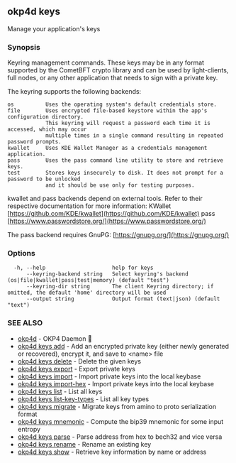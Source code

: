 ## okp4d keys

Manage your application's keys

### Synopsis

Keyring management commands. These keys may be in any format supported by the
CometBFT crypto library and can be used by light-clients, full nodes, or any other application
that needs to sign with a private key.

The keyring supports the following backends:

    os          Uses the operating system's default credentials store.
    file        Uses encrypted file-based keystore within the app's configuration directory.
                This keyring will request a password each time it is accessed, which may occur
                multiple times in a single command resulting in repeated password prompts.
    kwallet     Uses KDE Wallet Manager as a credentials management application.
    pass        Uses the pass command line utility to store and retrieve keys.
    test        Stores keys insecurely to disk. It does not prompt for a password to be unlocked
                and it should be use only for testing purposes.

kwallet and pass backends depend on external tools. Refer to their respective documentation for more
information:
    KWallet     [https://github.com/KDE/kwallet](https://github.com/KDE/kwallet)
    pass        [https://www.passwordstore.org/](https://www.passwordstore.org/)

The pass backend requires GnuPG: [https://gnupg.org/](https://gnupg.org/)

### Options

```
  -h, --help                     help for keys
      --keyring-backend string   Select keyring's backend (os|file|kwallet|pass|test|memory) (default "test")
      --keyring-dir string       The client Keyring directory; if omitted, the default 'home' directory will be used
      --output string            Output format (text|json) (default "text")
```

### SEE ALSO

* [okp4d](okp4d.md)	 - OKP4 Daemon 👹
* [okp4d keys add](okp4d_keys_add.md)	 - Add an encrypted private key (either newly generated or recovered), encrypt it, and save to &lt;name&gt; file
* [okp4d keys delete](okp4d_keys_delete.md)	 - Delete the given keys
* [okp4d keys export](okp4d_keys_export.md)	 - Export private keys
* [okp4d keys import](okp4d_keys_import.md)	 - Import private keys into the local keybase
* [okp4d keys import-hex](okp4d_keys_import-hex.md)	 - Import private keys into the local keybase
* [okp4d keys list](okp4d_keys_list.md)	 - List all keys
* [okp4d keys list-key-types](okp4d_keys_list-key-types.md)	 - List all key types
* [okp4d keys migrate](okp4d_keys_migrate.md)	 - Migrate keys from amino to proto serialization format
* [okp4d keys mnemonic](okp4d_keys_mnemonic.md)	 - Compute the bip39 mnemonic for some input entropy
* [okp4d keys parse](okp4d_keys_parse.md)	 - Parse address from hex to bech32 and vice versa
* [okp4d keys rename](okp4d_keys_rename.md)	 - Rename an existing key
* [okp4d keys show](okp4d_keys_show.md)	 - Retrieve key information by name or address
